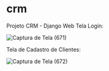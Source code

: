 # crm
Projeto CRM - Django Web
Tela Login:

![Captura de Tela (671)](https://user-images.githubusercontent.com/96025444/156265851-31124c9f-676a-47b1-8750-64d1bb427aa2.png)

Tela de Cadastro de Clientes:

![Captura de Tela (672)](https://user-images.githubusercontent.com/96025444/156265954-a73bbe23-b684-4001-87da-357466c6ff09.png)


